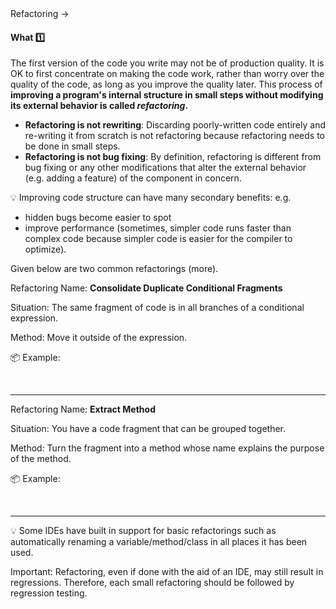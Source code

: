 <link rel="stylesheet" href="{{baseUrl}}/css/textbook.css">

<div class="website-content">

<div id="path">Refactoring → </div>

<div id="title">

#### What :one:

</div>

<div id="body">

The first version of the code you write may not be of production quality. It is OK to first concentrate on making the code work, rather than worry over the quality of the code, as long as you improve the quality later. This process of **improving a program's internal structure in small steps without modifying its external behavior is called _refactoring_.**

* **Refactoring is not rewriting**: Discarding poorly-written code entirely and re-writing it from scratch is not refactoring because refactoring needs to be done in small steps.
* **Refactoring is not bug fixing**: By definition, refactoring is different from bug fixing or any other modifications that alter the external behavior (e.g. adding a feature) of the component in concern.

<tip-box>

:bulb: Improving code structure can have many secondary benefits: e.g.
 * hidden bugs become easier to spot
 * improve performance (sometimes, simpler code runs faster than complex code because simpler code is easier for the compiler to optimize). 

</tip-box>

Given below are two common refactorings (<trigger trigger="click" for="modal:refactoring-catalog-what">more</trigger>).

<modal title="**Refactoring Catalogs**" id="modal:refactoring-catalog-what">
  <include src="../../common/references.md#refactoring-catalog"/>
</modal>

<tip-box>

Refactoring Name: **Consolidate Duplicate Conditional Fragments**

Situation:  The same fragment of code is in all branches of a conditional expression.

Method: Move it outside of the expression.

:package: Example:

<tabs> 
  <tab header="Java">

<include src="example-consolidate-java.md" />

  </tab>
  <tab header="Python">

<include src="example-consolidate-python.md" />

</tab>
</tabs><hr>

</tip-box>

<tip-box>

Refactoring Name:  **Extract Method**

Situation:  You have a code fragment that can be grouped together.

Method: Turn the fragment into a method whose name explains the purpose of the method.

:package: Example:

<tabs> 
  <tab header="Java">

<include src="example-extract-java.md" />

  </tab>
  <tab header="Python">

<include src="example-extract-python.md" />

</tab>
</tabs><hr>



</tip-box>

<tip-box>

:bulb: Some IDEs have built in support for basic refactorings such as automatically renaming a variable/method/class in all places it has been used.

</tip-box>

<tip-box type="important">

Important: Refactoring, even if done with the aid of an IDE, may still result in regressions. Therefore, each small refactoring should be followed by regression testing.

</tip-box>

</div>

<div id="extras">

<include src="exercises.md" />

</div>

</div>
